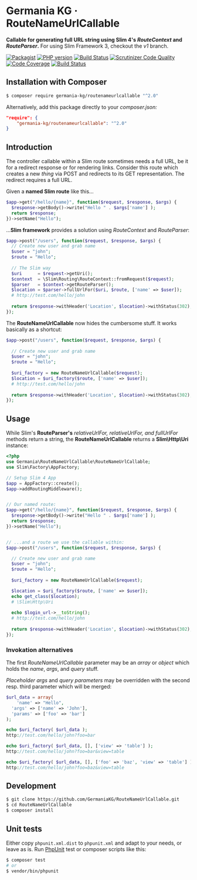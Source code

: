 # Germania KG · RouteNameUrlCallable

**Callable for generating full URL string using Slim 4's *RouteContext* and *RouteParser*.**
For using Slim Framework 3, checkout the *v1* branch.

[![Packagist](https://img.shields.io/packagist/v/germania-kg/routenameurlcallable.svg?style=flat)](https://packagist.org/packages/germania-kg/routenameurlcallable)
[![PHP version](https://img.shields.io/packagist/php-v/germania-kg/routenameurlcallable.svg)](https://packagist.org/packages/germania-kg/routenameurlcallable)
[![Build Status](https://img.shields.io/travis/GermaniaKG/RouteNameUrlCallable.svg?label=Travis%20CI)](https://travis-ci.org/GermaniaKG/RouteNameUrlCallable)
[![Scrutinizer Code Quality](https://scrutinizer-ci.com/g/GermaniaKG/RouteNameUrlCallable/badges/quality-score.png?b=master)](https://scrutinizer-ci.com/g/GermaniaKG/RouteNameUrlCallable/?branch=master)
[![Code Coverage](https://scrutinizer-ci.com/g/GermaniaKG/RouteNameUrlCallable/badges/coverage.png?b=master)](https://scrutinizer-ci.com/g/GermaniaKG/RouteNameUrlCallable/?branch=master)
[![Build Status](https://scrutinizer-ci.com/g/GermaniaKG/RouteNameUrlCallable/badges/build.png?b=master)](https://scrutinizer-ci.com/g/GermaniaKG/RouteNameUrlCallable/build-status/master)


## Installation with Composer

```bash
$ composer require germania-kg/routenameurlcallable "^2.0"
```

Alternatively, add this package directly to your *composer.json:*

```json
"require": {
    "germania-kg/routenameurlcallable": "^2.0"
}
```



## Introduction

The controller callable within a Slim route sometimes needs a full URL, be it for a redirect response  or for rendering links. Consider this route which creates a new *thing* via POST and redirects to its GET representation. The redirect requires a full URL.

Given a **named Slim route** like this…

```php
$app->get("/hello/{name}", function($request, $response, $args) {
  $response->getBody()->write("Hello " . $args['name'] );
  return $response;
})->setName("Hello");
```

…**Slim framework** provides a solution using *RouteContext* and *RouteParser*:

```php
$app->post("/users", function($request, $response, $args) {
  // Create new user and grab name
  $user = "john";
  $route = "Hello";
  
  // The Slim way
  $uri      = $request->getUri();
  $context  = \Slim\Routing\RouteContext::fromRequest($request);
  $parser   = $context->getRouteParser();
  $location = $parser->fullUrlFor($uri, $route, ['name' => $user]);
  # http://test.com/hello/john
  
  return $response->withHeader('Location', $location)->withStatus(302);
});
```

The **RouteNameUrlCallable** now hides the cumbersome stuff. It works basically as a shortcut:

```php
$app->post("/users", function($request, $response, $args) {
  
  // Create new user and grab name
  $user = "john";
  $route = "Hello";
  
  $uri_factory = new RouteNameUrlCallable($request);  
  $location = $uri_factory($route, ['name' => $user]);
  # http://test.com/hello/john
  
  return $response->withHeader('Location', $location)->withStatus(302);
});
```



## Usage

While Slim's **RouteParser's** *relativeUrlFor, relativeUrlFor, and fullUrlFor* methods return a string, the **RouteNameUrlCallable** returns a **Slim\Http\Uri** instance:


```php
<?php
use Germania\RouteNameUrlCallable\RouteNameUrlCallable;
use Slim\Factory\AppFactory;

// Setup Slim 4 App
$app = AppFactory::create();
$app->addRoutingMiddleware();


// Our named route:
$app->get("/hello/{name}", function($request, $response, $args) {
  $response->getBody()->write("Hello " . $args['name'] );
  return $response;
})->setName("Hello");


// ...and a route we use the callable within:
$app->post("/users", function($request, $response, $args) {

  // Create new user and grab name
  $user = "john";
  $route = "Hello";
  
  $uri_factory = new RouteNameUrlCallable($request);  

  $location = $uri_factory($route, ['name' => $user]);
  echo get_class($location); 
  # \Slim\Http\Uri
  
  echo $login_url->__toString();  
  # http://test.com/hello/john
  
  return $response->withHeader('Location', $location)->withStatus(302);
});
```



### Invokation alternatives

The first *RouteNameUrlCallable* parameter may be an *array* or *object* which holds the *name*, *args*, and *query* stuff. 

*Placeholder args* and *query parameters* may be overridden with the second resp. third parameter which will be merged:

```php
$url_data = array(
	'name' => "Hello",
  'args' => ['name' => 'John'],
  'params' => ['foo' => 'bar']
);

echo $uri_factory( $url_data );
http://test.com/hello/john?foo=bar

echo $uri_factory( $url_data, [], ['view' => 'table'] );
http://test.com/hello/john?foo=bar&view=table

echo $uri_factory( $url_data, [], ['foo' => 'baz', 'view' => 'table'] );
http://test.com/hello/john?foo=baz&view=table
```



## Development

```bash
$ git clone https://github.com/GermaniaKG/RouteNameUrlCallable.git
$ cd RouteNameUrlCallable
$ composer install
```



## Unit tests

Either copy `phpunit.xml.dist` to `phpunit.xml` and adapt to your needs, or leave as is. Run [PhpUnit](https://phpunit.de/) test or composer scripts like this:

```bash
$ composer test
# or
$ vendor/bin/phpunit
```


